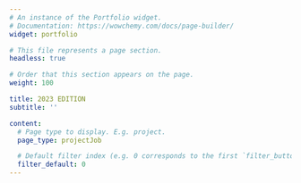 ```yaml
---
# An instance of the Portfolio widget.
# Documentation: https://wowchemy.com/docs/page-builder/
widget: portfolio

# This file represents a page section.
headless: true

# Order that this section appears on the page.
weight: 100

title: 2023 EDITION
subtitle: ''

content:
  # Page type to display. E.g. project.
  page_type: projectJob

  # Default filter index (e.g. 0 corresponds to the first `filter_button` instance below).
  filter_default: 0
---
```

